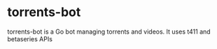 # torrents-bot
torrents-bot is a Go bot managing torrents and videos. It uses t411 and betaseries APIs
